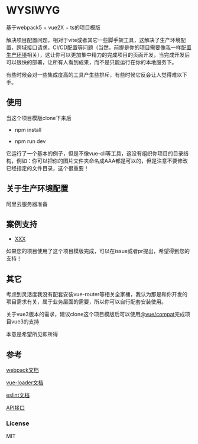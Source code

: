 # WYSIWYG

基于webpack5 + vue2X + ts的项目模版

解决项目配置问题，相对于vite或者其它一些脚手架工具，这解决了生产环境配置，跨域接口请求，CI/CD配置等问题（当然，前提是你的项目需要像我一样[配置生产环境](#关于生产环境配置)相关），这让你可以更加集中精力的完成项目的页面开发，当完成开发后可以很快的部署，让所有人看到成果，而不是只能运行在你的本地服务下。

有些时候会对一些集成度高的工具产生些排斥，有些时候它反会让人觉得难以下手。

## 使用
当这个项目模版clone下来后

* npm install

* npm run dev

它运行了一个基本的例子，但是不像vue-cli等工具，这没有组织你项目的目录结构，例如：你可以把你的图片文件夹命名成AAA都是可以的，但是注意不要修改已经指定的文件目录，这个很重要！


## 关于生产环境配置

阿里云服务器准备


## 案例支持

* [XXX](baidu.com)

如果您的项目使用了这个项目模版完成，可以在issue或者pr提出，希望得到您的支持！

## 其它

考虑到灵活度我没有配套安装vue-router等相关全家桶，我认为那是和你开发的项目需求有关，属于业务层面的需要，所以你可以自行配套安装使用。

关于vue3版本的需求，建议clone这个项目模版后可以使用[@vue/compat](https://v3.vuejs.org/guide/migration/migration-build.html#overview)完成项目vue3的支持

本意是希望所见即所得

## 参考

[webpack文档](https://www.webpackjs.com/guides/)

[vue-loader文档](https://vue-loader.vuejs.org/)

[eslint文档](https://eslint.org/docs/user-guide/configuring/configuration-files#extending-configuration-files)

[API接口](https://www.v2ex.com/p/7v9TEc53)

### License

MIT